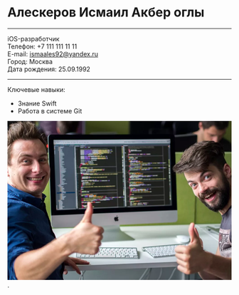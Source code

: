 # Алескеров Исмаил Акбер оглы

---

iOS-разработчик  
Телефон: +7 111 111 11 11  
E-mail: ismaales92@yandex.ru  
Город: Москва  
Дата рождения: 25.09.1992  

---

Ключевые навыки:
- Знание Swift
- Работа в системе Git

![Фото](img/ava.png).
